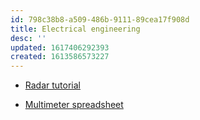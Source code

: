 ```yaml
---
id: 798c38b8-a509-486b-9111-89cea17f908d
title: Electrical engineering
desc: ''
updated: 1617406292393
created: 1613586573227
---
```


- [Radar tutorial](https://www.radartutorial.eu/html/sm03.en.html)

- [Multimeter spreadsheet](https://www.eevblog.com/forum/testgear/multimeter-spreadsheet/)
